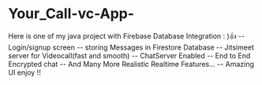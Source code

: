 # Your_Call-vc-App-
Here is one of my java project with Firebase Database Integration : )👍 -- Login/signup screen -- storing Messages in Firestore Database -- Jitsimeet server for Videocall(fast and smooth) -- ChatServer Enabled -- End to End Encrypted chat -- And Many More Realistic Realtime Features... -- Amazing UI enjoy !!
